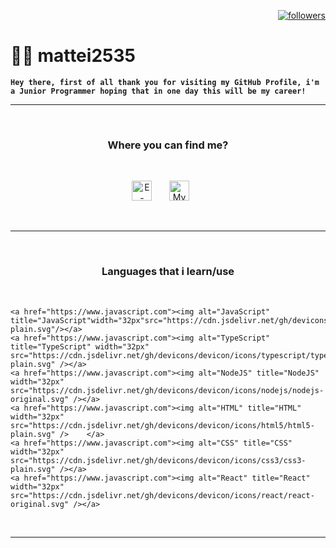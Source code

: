 <p align="right">
    <a href="https://github.com/mattei2535?tab=followers"><img alt="followers" title="Follow me on Github" src="https://custom-icon-badges.demolab.com/github/followers/mattei2535?color=ce2323&labelColor=8a1f1f&style=for-the-badge&logo=person-add&label=Follow&logoColor=white"/></a>
</p>

# 👨‍💻 mattei2535

**`Hey there, first of all thank you for visiting my GitHub Profile, i'm a Junior Programmer hoping that in one day this will be my career!`**

---

<br>

<h3 align="center">
  Where you can find me?
</h3>

<br>

<p align="center">
  <a href="mailto:matei2535@gmail.com"><img width="32px" alt="E-mail" title="E-mail me" src="https://i.imgur.com/z4LMBBG.png"/></a>
  &#8287;&#8287;&#8287;&#8287;&#8287;
  <a href="https://discord.com/users/402503629963001857/" alt="My Discord Profile"><img width="32px" title="My Discord Profile" src="https://i.imgur.com/Z974ANd.png"/></a>
  &#8287;&#8287;&#8287;&#8287;&#8287;
</p>

<br>

---
<br>

<h3 align="center">
  Languages that i learn/use
</h3>

<br>
<p align="center">

    <a href="https://www.javascript.com"><img alt="JavaScript"  title="JavaScript"width="32px"src="https://cdn.jsdelivr.net/gh/devicons/devicon/icons/javascript/javascript-plain.svg"/></a>  
    <a href="https://www.javascript.com"><img alt="TypeScript" title="TypeScript" width="32px"      src="https://cdn.jsdelivr.net/gh/devicons/devicon/icons/typescript/typescript-plain.svg" /></a>
    <a href="https://www.javascript.com"><img alt="NodeJS" title="NodeJS" width="32px" src="https://cdn.jsdelivr.net/gh/devicons/devicon/icons/nodejs/nodejs-   original.svg" /></a>  
    <a href="https://www.javascript.com"><img alt="HTML" title="HTML" width="32px" src="https://cdn.jsdelivr.net/gh/devicons/devicon/icons/html5/html5-plain.svg" />    </a>
    <a href="https://www.javascript.com"><img alt="CSS" title="CSS" width="32px" src="https://cdn.jsdelivr.net/gh/devicons/devicon/icons/css3/css3-plain.svg" /></a>
    <a href="https://www.javascript.com"><img alt="React" title="React" width="32px" src="https://cdn.jsdelivr.net/gh/devicons/devicon/icons/react/react-original.svg" /></a>
</p>

<br>

---
